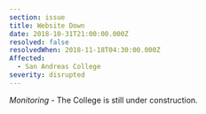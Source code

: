 ```yaml
---
section: issue
title: Website Down
date: 2018-10-31T21:00:00.000Z
resolved: false
resolvedWhen: 2018-11-18T04:30:00.000Z
Affected:
  - San Andreas College
severity: disrupted
---
```

_Monitoring_ - The College is still under construction.
